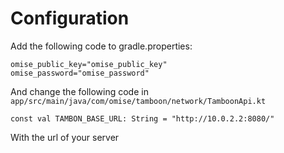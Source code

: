 # Configuration

Add the following code to gradle.properties:

```
omise_public_key="omise_public_key"
omise_password="omise_password"
```

And change the following code in `app/src/main/java/com/omise/tamboon/network/TamboonApi.kt`

```
const val TAMBON_BASE_URL: String = "http://10.0.2.2:8080/"
```

With the url of your server
